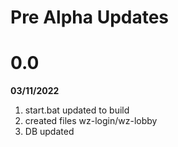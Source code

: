 # **Pre Alpha Updates**

# 0.0

**03/11/2022**
1. start.bat updated to build
2. created files wz-login/wz-lobby
3. DB updated

